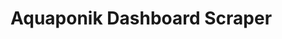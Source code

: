 # Aquaponik Dashboard Scraper 

<!-- V1: Basic Scraper: Return Data to Console       -->
<!-- V1.2: Save Data in CSV                          -->
<!-- V1.3: Reverse given Dataset                     -->
<!-- V2: Merge "date" and "time" column to fix graph -->
<!-- V3: Added third dataset to saver                -->
<!-- V3.2: Added dynamic dataset saver               -->
<!-- V3.3 Outsourced code to seperate scraper class  -->